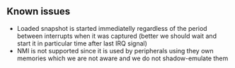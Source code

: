 ## Known issues

* Loaded snapshot is started immediatelly regardless of the period between interrupts when it was captured (better we should wait and start it in particular time after last IRQ signal)
* NMI is not supported since it is used by peripherals using they own memories which we are not aware and we do not shadow-emulate them